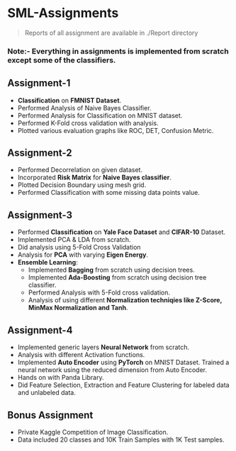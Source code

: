 # SML-Assignments

> Reports of all assignment are available in ./Report directory

### Note:- Everything in assignments is implemented from scratch except some of the classifiers.

## Assignment-1
* **Classification** on **FMNIST Dataset**. 
* Performed Analysis of Naive Bayes Classifier. 
* Performed Analysis for Classification on MNIST dataset. 
* Performed K-Fold cross validation with analysis. 
* Plotted various evaluation graphs like ROC, DET, Confusion Metric.

## Assignment-2
* Performed Decorrelation on given dataset.
* Incorporated **Risk Matrix** for **Naive Bayes classifier**.
* Plotted Decision Boundary using mesh grid.
* Performed Classification with some missing data points value.

## Assignment-3
* Performed **Classification** on **Yale Face Dataset** and **CIFAR-10** Dataset.
* Implemented PCA & LDA from scratch.
* Did analysis using 5-Fold Cross Validation
* Analysis for **PCA** with varying **Eigen Energy**.
* **Ensemble Learning**:
    * Implemented **Bagging** from scratch using decision trees.
    * Implemented **Ada-Boosting** from scratch using decision tree classifier.
    * Performed Analysis with 5-Fold cross validation.
    * Analysis of using different **Normalization techniqies like Z-Score, MinMax Normalization and Tanh**.

## Assignment-4
* Implemented generic layers **Neural Network** from scratch. 
* Analysis with different Activation functions.
* Implemented **Auto Encoder** using **PyTorch** on MNIST Dataset. Trained a neural network using the reduced dimension from Auto Encoder.
* Hands on with Panda Library.
* Did Feature Selection, Extraction and Feature Clustering for labeled data and unlabeled data.

## Bonus Assignment
* Private Kaggle Competition of Image Classification.
* Data included 20 classes and 10K Train Samples with 1K Test samples.
